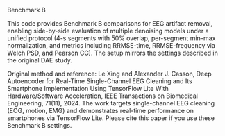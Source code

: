 Benchmark B

This code provides Benchmark B comparisons for EEG artifact removal, enabling side-by-side evaluation of multiple denoising models under a unified protocol (4-s segments with 50% overlap, per-segment min–max normalization, and metrics including RRMSE-time, RRMSE-frequency via Welch PSD, and Pearson CC). The setup mirrors the settings described in the original DAE study. 
 
Original method and reference:
Le Xing and Alexander J. Casson, Deep Autoencoder for Real-Time Single-Channel EEG Cleaning and Its Smartphone Implementation Using TensorFlow Lite With Hardware/Software Acceleration, IEEE Transactions on Biomedical Engineering, 71(11), 2024. The work targets single-channel EEG cleaning (EOG, motion, EMG) and demonstrates real-time performance on smartphones via TensorFlow Lite. Please cite this paper if you use these Benchmark B settings. 
